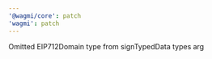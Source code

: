 ```yaml
---
'@wagmi/core': patch
'wagmi': patch
---
```


Omitted EIP712Domain type from signTypedData types arg
